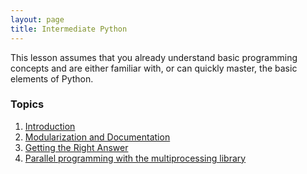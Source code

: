 ```yaml
---
layout: page
title: Intermediate Python
---
```

This lesson assumes that you already understand basic programming concepts
and are either familiar with,
or can quickly master,
the basic elements of Python.


### Topics

1.  [Introduction](01-intro-python.html)
2.  [Modularization and Documentation](02-modularization-documentation.html)
3.  [Getting the Right Answer](03-qa.html)
4.  [Parallel programming with the multiprocessing library](04-multiprocessing.html)
